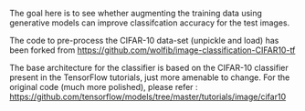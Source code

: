 The goal here is to see whether augmenting the training data using generative models can improve classifcation accuracy for the test images. 

The code to pre-process the CIFAR-10 data-set (unpickle and load) has been forked from https://github.com/wolfib/image-classification-CIFAR10-tf

The base architecture for the classifier is based on the CIFAR-10 classifier present in the TensorFlow tutorials, just more amenable to change. For the original code (much more polished), please refer : https://github.com/tensorflow/models/tree/master/tutorials/image/cifar10
